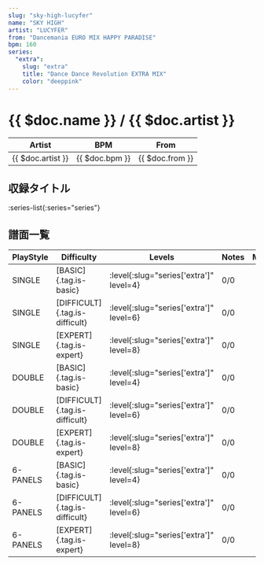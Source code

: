 ```yaml
---
slug: "sky-high-lucyfer"
name: "SKY HIGH"
artist: "LUCYFER"
from: "Dancemania EURO MIX HAPPY PARADISE"
bpm: 160
series:
  "extra":
    slug: "extra"
    title: "Dance Dance Revolution EXTRA MIX"
    color: "deeppink"
---
```


# {{ $doc.name }} / {{ $doc.artist }}

|Artist|BPM|From|
|------|---|----|
|{{ $doc.artist }}|{{ $doc.bpm }}|{{ $doc.from }}|

## 収録タイトル

:series-list{:series="series"}

## 譜面一覧

|PlayStyle|Difficulty|Levels|Notes|Movie|
|---------|----------|------|-----|-----|
|SINGLE|[BASIC]{.tag.is-basic}|:level{:slug="series['extra']" level=4}|0/0||
|SINGLE|[DIFFICULT]{.tag.is-difficult}|:level{:slug="series['extra']" level=6}|0/0||
|SINGLE|[EXPERT]{.tag.is-expert}|:level{:slug="series['extra']" level=8}|0/0||
|DOUBLE|[BASIC]{.tag.is-basic}|:level{:slug="series['extra']" level=4}|0/0||
|DOUBLE|[DIFFICULT]{.tag.is-difficult}|:level{:slug="series['extra']" level=6}|0/0||
|DOUBLE|[EXPERT]{.tag.is-expert}|:level{:slug="series['extra']" level=8}|0/0||
|6-PANELS|[BASIC]{.tag.is-basic}|:level{:slug="series['extra']" level=4}|0/0||
|6-PANELS|[DIFFICULT]{.tag.is-difficult}|:level{:slug="series['extra']" level=6}|0/0||
|6-PANELS|[EXPERT]{.tag.is-expert}|:level{:slug="series['extra']" level=8}|0/0||
